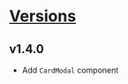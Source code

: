 # [Versions](https://github.com/Tracktor/design-system-tracktor/releases)

## v1.4.0
- Add `CardModal` component
